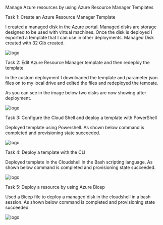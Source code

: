 Manage Azure resources by using Azure Resource Manager Templates


Task 1: Create an Azure Resource Manager Template

I created a managed disk in the Azure portal. Managed disks are storage designed to be used with virtual machines. Once the disk is deployed I exported a template that I can use in other deployments.
Managed Disk created with 32 Gib created.

![logo](https://github.com/dy1000/Azure-Administrator-AZ-104-Labs/blob/main/Labs/All-Files/Lab3-pic1.png?raw=true)

Task 2: Edit Azure Resource Manager template and then redeploy the template

In the custom deployment I downloaded the template and parameter json files on to my local drive and edited the files and redeployed the temoate.

As you can see in the image below two disks are now showing after deployment.

![logo](https://github.com/dy1000/Azure-Administrator-AZ-104-Labs/blob/main/Labs/All-Files/Lab3-pic2.png?raw=true)

Task 3: Configure the Cloud Shell and deploy a template with PowerShell

Deployed template using Powershell. As shown below command is completed and provisioning state succeeded.

![logo](https://github.com/dy1000/Azure-Administrator-AZ-104-Labs/blob/main/Labs/All-Files/Lab3-pic3.png?raw=true)

Task 4: Deploy a template with the CLI 

Deployed template In the Cloudshell in the Bash scripting language. As shown below command is completed and provisioning state succeeded.

![logo](https://github.com/dy1000/Azure-Administrator-AZ-104-Labs/blob/main/Labs/All-Files/Lab3-pic4.png?raw=true)

Task 5: Deploy a resource by using Azure Bicep

Used a Bicep file to deploy a managed disk in the cloudshell in a bash session. As shown below command is completed and provisioning state succeeded.

![logo](https://github.com/dy1000/Azure-Administrator-AZ-104-Labs/blob/main/Labs/All-Files/Lab3-pic5.png?raw=true)



